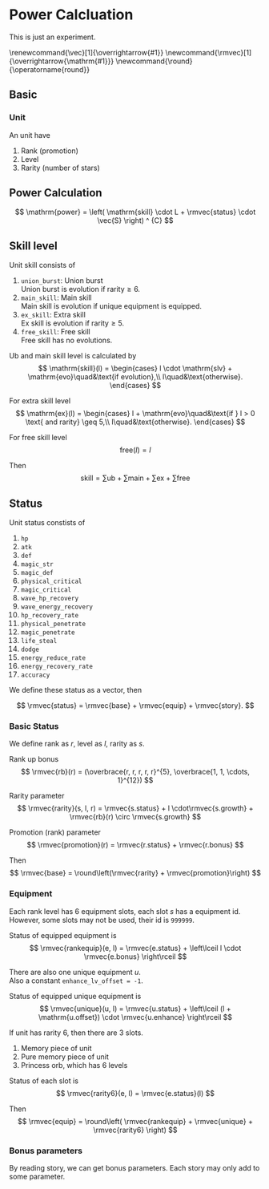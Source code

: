 # Power Calcluation

This is just an experiment.

\renewcommand{\vec}[1]{\overrightarrow{#1}}
\newcommand{\rmvec}[1]{\overrightarrow{\mathrm{#1}}}
\newcommand{\round}{\operatorname{round}}

## Basic 

### Unit

An unit have

1. Rank (promotion)
2. Level
3. Rarity (number of stars)

## Power Calculation

$$
\mathrm{power} = \left( \mathrm{skill} \cdot L + \rmvec{status} \cdot \vec{S} \right) ^ {C}
$$

## Skill level

Unit skill consists of 
1. `union_burst`: Union burst \
    Union burst is evolution if $\mathrm{rarity} \geq 6$.
2. `main_skill`: Main skill \
    Main skill is evolution if unique equipment is equipped.
3. `ex_skill`: Extra skill \
Ex skill is evolution if $\mathrm{rarity} \geq 5$.
4. `free_skill`: Free skill \
Free skill has no evolutions.

Ub and main skill level is calculated by
$$
\mathrm{skill}(l) = 
\begin{cases}
l \cdot \mathrm{slv} + \mathrm{evo}\quad&\text{if evolution},\\
l\quad&\text{otherwise}.
\end{cases}
$$

For extra skill level
$$
\mathrm{ex}(l) = 
\begin{cases}
l + \mathrm{evo}\quad&\text{if } l > 0 \text{ and rarity} \geq 5,\\
l\quad&\text{otherwise}.
\end{cases}
$$

For free skill level
$$
\mathrm{free}(l) = l
$$

Then
$$
\mathrm{skill} = \sum\mathrm{ub} + \sum\mathrm{main} + \sum\mathrm{ex} + \sum\mathrm{free}
$$


## Status

Unit status constists of

1. `hp`
1. `atk`
2. `def`
3. `magic_str`
4. `magic_def`
5. `physical_critical`
6. `magic_critical`
7. `wave_hp_recovery`
8. `wave_energy_recovery`
9. `hp_recovery_rate`
10. `physical_penetrate`
11. `magic_penetrate`
12. `life_steal`
13. `dodge`
14. `energy_reduce_rate`
15. `energy_recovery_rate`
16. `accuracy`

We define these status as a vector, then

$$
\rmvec{status} = \rmvec{base} + \rmvec{equip} + \rmvec{story}.
$$

### Basic Status

We define rank as $r$, level as $l$, rarity as $s$.

Rank up bonus
$$
\rmvec{rb}(r) = (\overbrace{r, r, r, r, r}^{5}, \overbrace{1, 1, \cdots, 1}^{12})
$$

Rarity parameter
$$
\rmvec{rarity}(s, l, r) = \rmvec{s.status} + l \cdot\rmvec{s.growth} + \rmvec{rb}(r) \circ \rmvec{s.growth} 
$$

Promotion (rank) parameter
$$
\rmvec{promotion}(r) = \rmvec{r.status} + \rmvec{r.bonus}
$$

Then
$$
\rmvec{base} = \round\left(\rmvec{rarity} + \rmvec{promotion}\right)
$$

### Equipment

Each rank level has 6 equipment slots, each slot $s$ has a equipment id. \
However, some slots may not be used, their id is `999999`.

Status of equipped equipment is
$$
\rmvec{rankequip}(e, l) = \rmvec{e.status} + \left\lceil l \cdot \rmvec{e.bonus} \right\rceil
$$

There are also one unique equipment $u$. \
Also a constant `enhance_lv_offset = -1`.

Status of equipped unique equipment is
$$
\rmvec{unique}(u, l) = \rmvec{u.status} + \left\lceil (l + \mathrm{u.offset}) \cdot \rmvec{u.enhance} \right\rceil
$$

If unit has rarity 6, then there are 3 slots.

1. Memory piece of unit
2. Pure memory piece of unit
3. Princess orb, which has 6 levels

Status of each slot is
$$
\rmvec{rarity6}(e, l) = \rmvec{e.status}(l)
$$

Then
$$
\rmvec{equip} = \round\left( \rmvec{rankequip} + \rmvec{unique} + \rmvec{rarity6} \right)
$$

### Bonus parameters

By reading story, we can get bonus parameters.
Each story may only add to some parameter.

